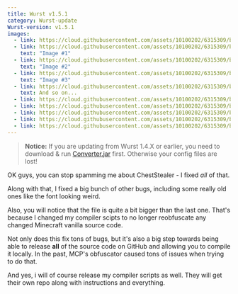 ```yaml
---
title: Wurst v1.5.1
category: Wurst-update
Wurst-version: v1.5.1
images:
  - link: https://cloud.githubusercontent.com/assets/10100202/6315309/b6697364-b9fe-11e4-87d3-238fbf8ef410.jpg
  - link: https://cloud.githubusercontent.com/assets/10100202/6315309/b6697364-b9fe-11e4-87d3-238fbf8ef410.jpg
    text: "Image #1"
  - link: https://cloud.githubusercontent.com/assets/10100202/6315309/b6697364-b9fe-11e4-87d3-238fbf8ef410.jpg
    text: "Image #2"
  - link: https://cloud.githubusercontent.com/assets/10100202/6315309/b6697364-b9fe-11e4-87d3-238fbf8ef410.jpg
    text: "Image #3"
  - link: https://cloud.githubusercontent.com/assets/10100202/6315309/b6697364-b9fe-11e4-87d3-238fbf8ef410.jpg
    text: And so on...
  - link: https://cloud.githubusercontent.com/assets/10100202/6315309/b6697364-b9fe-11e4-87d3-238fbf8ef410.jpg
  - link: https://cloud.githubusercontent.com/assets/10100202/6315309/b6697364-b9fe-11e4-87d3-238fbf8ef410.jpg
  - link: https://cloud.githubusercontent.com/assets/10100202/6315309/b6697364-b9fe-11e4-87d3-238fbf8ef410.jpg
  - link: https://cloud.githubusercontent.com/assets/10100202/6315309/b6697364-b9fe-11e4-87d3-238fbf8ef410.jpg
  - link: https://cloud.githubusercontent.com/assets/10100202/6315309/b6697364-b9fe-11e4-87d3-238fbf8ef410.jpg
---
```

>**Notice:** If you are updating from Wurst 1.4.X or earlier, you need to download & run [Converter.jar](https://github.com/Wurst-Imperium/Wurst-Client/releases/download/v1.5/Converter.jar) first. Otherwise your config files are lost!

OK guys, you can stop spamming me about ChestStealer - I fixed *all* of that.

Along with that, I fixed a big bunch of other bugs, including some really old ones like the font looking weird.

Also, you will notice that the file is quite a bit bigger than the last one. That's because I changed my compiler scipts to no longer reobfuscate any changed Minecraft vanilla source code.

Not only does this fix tons of bugs, but it's also a big step towards being able to release **all** of the source code on GitHub and allowing you to compile it locally. In the past, MCP's obfuscator caused tons of issues when trying to do that.

And yes, i will of course release my compiler scripts as well. They will get their own repo along with instructions and everything.
